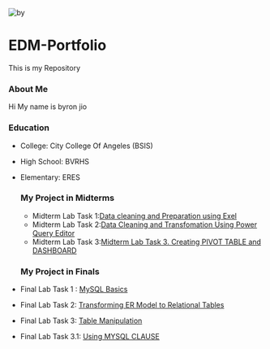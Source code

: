 ![by](https://github.com/user-attachments/assets/bb75ca8d-2c03-44f2-a1da-a6ecb28f33e3)

# EDM-Portfolio
This is my Repository
### About Me
Hi My name is byron jio 
### Education
- College: City College Of Angeles (BSIS)
- High School: BVRHS
- Elementary: ERES
  ### My Project in Midterms
  - Midterm Lab Task 1:[Data cleaning and Preparation using Exel](https://github.com/bjiotiglao29/EDM-Portfolio/blob/main/Midterm%20Lab%20Task%201/task1.md)
  - Midterm Lab Task 2:[Data Cleaning and Transfomation Using Power Query Editor](https://github.com/bjiotiglao29/EDM-Portfolio/blob/main/Midterm%20Lab%20Task%202/task2.md)
  - Midterm Lab Task 3:[Midterm Lab Task 3. Creating PIVOT TABLE and DASHBOARD](https://github.com/bjiotiglao29/EDM-Portfolio/blob/main/Midterm%20Lab%20Task%203/readme.md)
  ### My Project in Finals

- Final Lab Task 1 : [MySQL Basics](https://bjiotiglao29.github.io/Finals-Task-1/)


- Final Lab Task 2: [Transforming ER Model to Relational Tables](https://bjiotiglao29.github.io/Final-lab-task-2/)


- Final Lab Task 3:   [Table Manipulation](https://bjiotiglao29.github.io/final-lab-task-3/)

- Final Lab Task 3.1:   [Using MYSQL CLAUSE](https://bjiotiglao29.github.io/Final-Lab-Task-3.1/)

